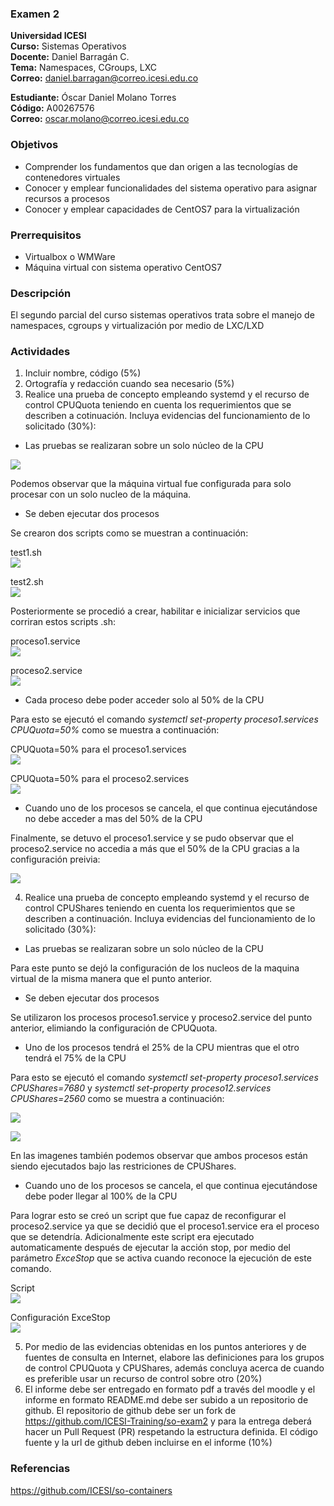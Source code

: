 ### Examen 2
**Universidad ICESI**  
**Curso:** Sistemas Operativos  
**Docente:** Daniel Barragán C.  
**Tema:** Namespaces, CGroups, LXC  
**Correo:** daniel.barragan@correo.icesi.edu.co  
  
**Estudiante:** Óscar Daniel Molano Torres  
**Código:** A00267576  
**Correo:** oscar.molano@correo.icesi.edu.co  

### Objetivos
* Comprender los fundamentos que dan origen a las tecnologías de contenedores virtuales
* Conocer y emplear funcionalidades del sistema operativo para asignar recursos a procesos
* Conocer y emplear capacidades de CentOS7 para la virtualización

### Prerrequisitos
* Virtualbox o WMWare
* Máquina virtual con sistema operativo CentOS7

### Descripción
El segundo parcial del curso sistemas operativos trata sobre el manejo de namespaces, cgroups y virtualización por medio de LXC/LXD

### Actividades
1. Incluir nombre, código (5%)
2. Ortografía y redacción cuando sea necesario (5%)
3. Realice una prueba de concepto empleando systemd y el recurso de control CPUQuota teniendo en cuenta los requerimientos que se describen a cotinuación. Incluya evidencias del funcionamiento de lo solicitado (30%):
 * Las pruebas se realizaran sobre un solo núcleo de la CPU  
   
 ![][1]  
   
 Podemos observar que la máquina virtual fue configurada para solo procesar con un solo nucleo de la máquina.  
 
 * Se deben ejecutar dos procesos  
 
 Se crearon dos scripts como se muestran a continuación:  
   
 test1.sh  
 ![][2]  
   
 test2.sh  
 ![][3]  
   
 Posteriormente se procedió a crear, habilitar e inicializar servicios que corriran estos scripts .sh:  
   
 proceso1.service  
 ![][4]  
   
 proceso2.service  
 ![][5]  
 
 * Cada proceso debe poder acceder solo al 50% de la CPU  
   
 Para esto se ejecutó el comando *systemctl set-property proceso1.services CPUQuota=50%* como se muestra a continuación:  
     
 CPUQuota=50% para el proceso1.services  
 ![][6]  
   
 CPUQuota=50% para el proceso2.services  
 ![][7]  
 
 * Cuando uno de los procesos se cancela, el que continua ejecutándose no debe acceder a mas del 50% de la CPU  
   
 Finalmente, se detuvo el proceso1.service y se pudo observar que el proceso2.service no accedia a más que el 50% de la CPU gracias a la configuración preivia:  
   
 ![][8]  
   
4.  Realice una prueba de concepto empleando systemd y el recurso de control CPUShares teniendo en cuenta los requerimientos que se describen a continuación. Incluya evidencias del funcionamiento de lo solicitado (30%):
 * Las pruebas se realizaran sobre un solo núcleo de la CPU  
   
 Para este punto se dejó la configuración de los nucleos de la maquina virtual de la misma manera que el punto anterior.  
   
 * Se deben ejecutar dos procesos  
   
 Se utilizaron los procesos proceso1.service y proceso2.service del punto anterior, elimiando la configuración de CPUQuota.  
   
 * Uno de los procesos tendrá el 25% de la CPU mientras que el otro tendrá el 75% de la CPU  
   
 Para esto se ejecutó el comando *systemctl set-property proceso1.services CPUShares=7680* y *systemctl set-property proceso12.services CPUShares=2560* como se muestra a continuación:  
   
 ![][9]  
   
 ![][10]  
   
 En las imagenes también podemos observar que ambos procesos están siendo ejecutados bajo las restriciones de CPUShares.  
 
 * Cuando uno de los procesos se cancela, el que continua ejecutándose debe poder llegar al 100% de la CPU  
   
 Para lograr esto se creó un script que fue capaz de reconfigurar el proceso2.service ya que se decidió que el proceso1.service era el proceso que se detendría. Adicionalmente este script era ejecutado automaticamente después de ejecutar la acción stop, por medio del parámetro *ExceStop* que se activa cuando reconoce la ejecución de este comando.  
 
 Script  
 ![][11]  
   
 Configuración ExceStop  
 ![][12]  
 
5. Por medio de las evidencias obtenidas en los puntos anteriores y de fuentes de consulta en Internet, elabore las definiciones para los grupos de control CPUQuota y CPUShares, además concluya acerca de cuando es preferible usar un recurso de control sobre otro (20%)
6. El informe debe ser entregado en formato pdf a través del moodle y el informe en formato README.md debe ser subido a un repositorio de github. El repositorio de github debe ser un fork de https://github.com/ICESI-Training/so-exam2 y para la entrega deberá hacer un Pull Request (PR) respetando la estructura definida. El código fuente y la url de github deben incluirse en el informe (10%)  

### Referencias
https://github.com/ICESI/so-containers

[1]: imagenes/nucleo.jpg  
[2]: imagenes/test1sh.JPG  
[3]: imagenes/test2sh.JPG  
[4]: imagenes/proceso1running.JPG  
[5]: imagenes/proceso2running.JPG  
[6]: imagenes/proceso1CPUQuota.JPG  
[7]: imagenes/proceso2CPUQuota.JPG  
[8]: imagenes/stopproceso1.JPG  
[9]: imagenes/proceso1CPUShares.JPG  
[10]: imagenes/proceso2CPUShares.JPG  
[11]: imagenes/pararproceso1.JPG  
[12]: imagenes/pararproceso11.JPG  
